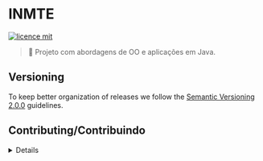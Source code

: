 

# INMTE

[![licence mit](https://img.shields.io/badge/licence-MIT-blue.svg)](https://github.com/afonsopacifer/open-source-boilerplate/blob/master/LICENSE.md)

> :rocket: Projeto com abordagens de OO e aplicações em Java.

## Versioning

To keep better organization of releases we follow the [Semantic Versioning 2.0.0](http://semver.org/) guidelines.

## Contributing/Contribuindo

<details>
Want to contribute? Follow these recommendations:

## PT-BR 🇧🇷
1. Crie um fork!
2. Crie sua feature branch: `git checkout -b my-new-feature` | 
3. Adicione os arquivos modificados:  `git add .`
4. Faça um Commit com suas alterações: `git commit -m "Add some feature"`
5. Faça um push da sua branch: `git push origin my-new-feature` 
6. Envie um Pull Request para esse repositório

- Adicione um título e uma descrição que deixe claro sua sugestão :)

**Depois que seu pull request for mergeado**

> Depois que seu pull request for mergeado, você pode apagar sua branch. 

## en-US 🇺🇸
1. Fork it!
2. Create your feature branch: `git checkout -b my-new-feature`
3. Add files changed:  `git add .`
4. Commit your changes: `git commit -m "Add some feature"`
5. Push to the branch: `git push origin my-new-feature`
6. Submit a pull request

- Add a title os a description that let clear your suggestion :).

**After your pull request is merged** 

> After your pull request is merged, you can safely delete your branch.
<details/>

## History
See [Commit changes](https://github.com/Maiconrq/INMTE/commits/main) for details.

## License
[MIT License](https://github.com/Maiconrq/INMTE/blob/main/LICENSE) © [Maicon Rodrigues](https://github.com/Maiconrq)
